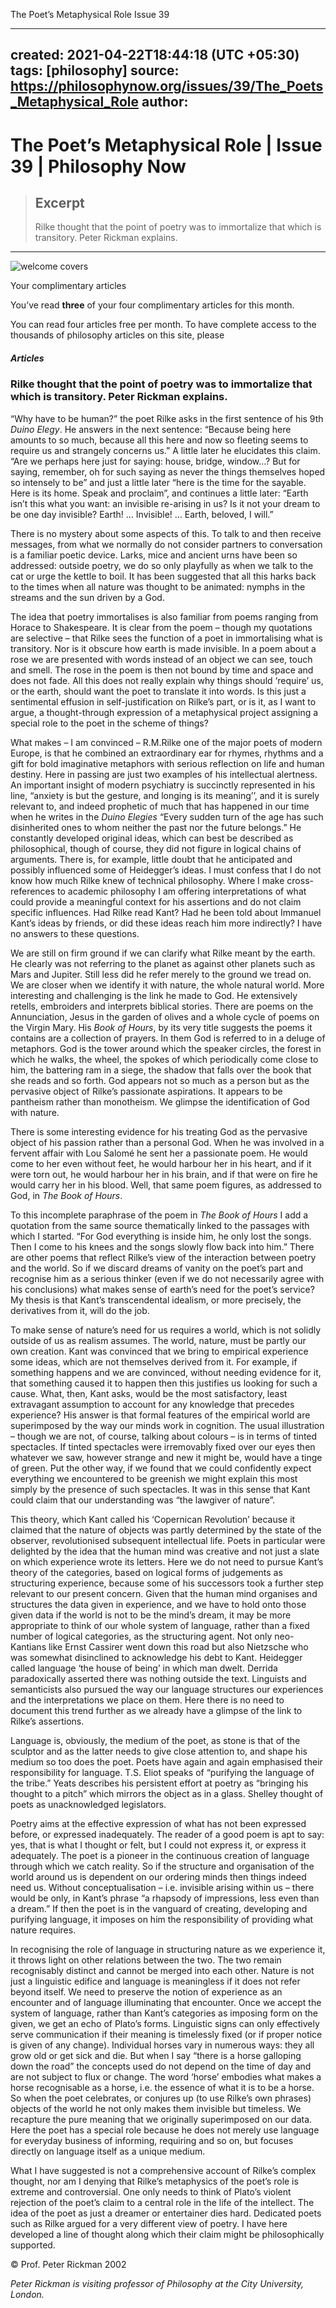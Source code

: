 The Poet’s Metaphysical Role  Issue 39

---
created: 2021-04-22T18:44:18 (UTC +05:30)
tags: [philosophy]
source: https://philosophynow.org/issues/39/The_Poets_Metaphysical_Role
author: 
---

# The Poet’s Metaphysical Role | Issue 39 | Philosophy Now

> ## Excerpt
> Rilke thought that the point of poetry was to immortalize that which is transitory. Peter Rickman explains.

---
![welcome covers](../_resources/21081223205a40749251439c45d1cbc0.png)

Your complimentary articles

You’ve read **three** of your four complimentary articles for this month.

You can read four articles free per month. To have complete access to the thousands of philosophy articles on this site, please

##### Articles

### Rilke thought that the point of poetry was to immortalize that which is transitory. **Peter Rickman** explains.

“Why have to be human?” the poet Rilke asks in the first sentence of his 9th *Duino Elegy*. He answers in the next sentence: “Because being here amounts to so much, because all this here and now so fleeting seems to require us and strangely concerns us.” A little later he elucidates this claim. “Are we perhaps here just for saying: house, bridge, window…? But for saying, remember, oh for such saying as never the things themselves hoped so intensely to be” and just a little later “here is the time for the sayable. Here is its home. Speak and proclaim”, and continues a little later: “Earth isn’t this what you want: an invisible re-arising in us? Is it not your dream to be one day invisible? Earth! … Invisible! … Earth, beloved, I will.”

There is no mystery about some aspects of this. To talk to and then receive messages, from what we normally do not consider partners to conversation is a familiar poetic device. Larks, mice and ancient urns have been so addressed: outside poetry, we do so only playfully as when we talk to the cat or urge the kettle to boil. It has been suggested that all this harks back to the times when all nature was thought to be animated: nymphs in the streams and the sun driven by a God.

The idea that poetry immortalises is also familiar from poems ranging from Horace to Shakespeare. It is clear from the poem – though my quotations are selective – that Rilke sees the function of a poet in immortalising what is transitory. Nor is it obscure how earth is made invisible. In a poem about a rose we are presented with words instead of an object we can see, touch and smell. The rose in the poem is then not bound by time and space and does not fade. All this does not really explain why things should ‘require’ us, or the earth, should want the poet to translate it into words. Is this just a sentimental effusion in self-justification on Rilke’s part, or is it, as I want to argue, a thought-through expression of a metaphysical project assigning a special role to the poet in the scheme of things?

What makes – I am convinced – R.M.Rilke one of the major poets of modern Europe, is that he combined an extraordinary ear for rhymes, rhythms and a gift for bold imaginative metaphors with serious reflection on life and human destiny. Here in passing are just two examples of his intellectual alertness. An important insight of modern psychiatry is succinctly represented in his line, “anxiety is but the gesture, and longing is its meaning’’, and it is surely relevant to, and indeed prophetic of much that has happened in our time when he writes in the *Duino Elegies* “Every sudden turn of the age has such disinherited ones to whom neither the past nor the future belongs.” He constantly developed original ideas, which can best be described as philosophical, though of course, they did not figure in logical chains of arguments. There is, for example, little doubt that he anticipated and possibly influenced some of Heidegger’s ideas. I must confess that I do not know how much Rilke knew of technical philosophy. Where I make cross-references to academic philosophy I am offering interpretations of what could provide a meaningful context for his assertions and do not claim specific influences. Had Rilke read Kant? Had he been told about Immanuel Kant’s ideas by friends, or did these ideas reach him more indirectly? I have no answers to these questions.

We are still on firm ground if we can clarify what Rilke meant by the earth. He clearly was not referring to the planet as against other planets such as Mars and Jupiter. Still less did he refer merely to the ground we tread on. We are closer when we identify it with nature, the whole natural world. More interesting and challenging is the link he made to God. He extensively retells, embroiders and interprets biblical stories. There are poems on the Annunciation, Jesus in the garden of olives and a whole cycle of poems on the Virgin Mary. His *Book of Hours*, by its very title suggests the poems it contains are a collection of prayers. In them God is referred to in a deluge of metaphors. God is the tower around which the speaker circles, the forest in which he walks, the wheel, the spokes of which periodically come close to him, the battering ram in a siege, the shadow that falls over the book that she reads and so forth. God appears not so much as a person but as the pervasive object of Rilke’s passionate aspirations. It appears to be pantheism rather than monotheism. We glimpse the identification of God with nature.

There is some interesting evidence for his treating God as the pervasive object of his passion rather than a personal God. When he was involved in a fervent affair with Lou Salomé he sent her a passionate poem. He would come to her even without feet, he would harbour her in his heart, and if it were torn out, he would harbour her in his brain, and if that were on fire he would carry her in his blood. Well, that same poem figures, as addressed to God, in *The Book of Hours*.

To this incomplete paraphrase of the poem in *The Book of Hours* I add a quotation from the same source thematically linked to the passages with which I started. “For God everything is inside him, he only lost the songs. Then I come to his knees and the songs slowly flow back into him.” There are other poems that reflect Rilke’s view of the interaction between poetry and the world. So if we discard dreams of vanity on the poet’s part and recognise him as a serious thinker (even if we do not necessarily agree with his conclusions) what makes sense of earth’s need for the poet’s service? My thesis is that Kant’s transcendental idealism, or more precisely, the derivatives from it, will do the job.

To make sense of nature’s need for us requires a world, which is not solidly outside of us as realism assumes. The world, nature, must be partly our own creation. Kant was convinced that we bring to empirical experience some ideas, which are not themselves derived from it. For example, if something happens and we are convinced, without needing evidence for it, that something caused it to happen then this justifies us looking for such a cause. What, then, Kant asks, would be the most satisfactory, least extravagant assumption to account for any knowledge that precedes experience? His answer is that formal features of the empirical world are superimposed by the way our minds work in cognition. The usual illustration – though we are not, of course, talking about colours – is in terms of tinted spectacles. If tinted spectacles were irremovably fixed over our eyes then whatever we saw, however strange and new it might be, would have a tinge of green. Put the other way, if we found that we could confidently expect everything we encountered to be greenish we might explain this most simply by the presence of such spectacles. It was in this sense that Kant could claim that our understanding was “the lawgiver of nature”.

This theory, which Kant called his ‘Copernican Revolution’ because it claimed that the nature of objects was partly determined by the state of the observer, revolutionised subsequent intellectual life. Poets in particular were delighted by the idea that the human mind was creative and not just a slate on which experience wrote its letters. Here we do not need to pursue Kant’s theory of the categories, based on logical forms of judgements as structuring experience, because some of his successors took a further step relevant to our present concern. Given that the human mind organises and structures the data given in experience, and we have to hold onto those given data if the world is not to be the mind’s dream, it may be more appropriate to think of our whole system of language, rather than a fixed number of logical categories, as the structuring agent. Not only neo-Kantians like Ernst Cassirer went down this road but also Nietzsche who was somewhat disinclined to acknowledge his debt to Kant. Heidegger called language ‘the house of being’ in which man dwelt. Derrida paradoxically asserted there was nothing outside the text. Linguists and semanticists also pursued the way our language structures our experiences and the interpretations we place on them. Here there is no need to document this trend further as we already have a glimpse of the link to Rilke’s assertions.

Language is, obviously, the medium of the poet, as stone is that of the sculptor and as the latter needs to give close attention to, and shape his medium so too does the poet. Poets have again and again emphasised their responsibility for language. T.S. Eliot speaks of “purifying the language of the tribe.” Yeats describes his persistent effort at poetry as “bringing his thought to a pitch” which mirrors the object as in a glass. Shelley thought of poets as unacknowledged legislators.

Poetry aims at the effective expression of what has not been expressed before, or expressed inadequately. The reader of a good poem is apt to say: yes, that is what I thought or felt, but I could not express it, or express it adequately. The poet is a pioneer in the continuous creation of language through which we catch reality. So if the structure and organisation of the world around us is dependent on our ordering minds then things indeed need us. Without conceptualisation – i.e. invisible arising within us – there would be only, in Kant’s phrase “a rhapsody of impressions, less even than a dream.” If then the poet is in the vanguard of creating, developing and purifying language, it imposes on him the responsibility of providing what nature requires.

In recognising the role of language in structuring nature as we experience it, it throws light on other relations between the two. The two remain recognisably distinct and cannot be merged into each other. Nature is not just a linguistic edifice and language is meaningless if it does not refer beyond itself. We need to preserve the notion of experience as an encounter and of language illuminating that encounter. Once we accept the system of language, rather than Kant’s categories as imposing form on the given, we get an echo of Plato’s forms. Linguistic signs can only effectively serve communication if their meaning is timelessly fixed (or if proper notice is given of any change). Individual horses vary in numerous ways: they all grow old or get sick and die. But when I say “there is a horse galloping down the road” the concepts used do not depend on the time of day and are not subject to flux or change. The word ‘horse’ embodies what makes a horse recognisable as a horse, i.e. the essence of what it is to be a horse. So when the poet celebrates, or conjures up (to use Rilke’s own phrases) objects of the world he not only makes them invisible but timeless. We recapture the pure meaning that we originally superimposed on our data. Here the poet has a special role because he does not merely use language for everyday business of informing, requiring and so on, but focuses directly on language itself as a unique medium.

What I have suggested is not a comprehensive account of Rilke’s complex thought, nor am I denying that Rilke’s metaphysics of the poet’s role is extreme and controversial. One only needs to think of Plato’s violent rejection of the poet’s claim to a central role in the life of the intellect. The idea of the poet as just a dreamer or entertainer dies hard. Dedicated poets such as Rilke argued for a very different view of poetry. I have here developed a line of thought along which their claim might be philosophically supported.

© Prof. Peter Rickman 2002

*Peter Rickman is visiting professor of Philosophy at the City University, London.*
